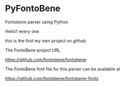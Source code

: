 # PyFontoBene
Fontobene parser using Python

Hello!! every one

this is the first my own project on github.

The FontoBene project URL

https://github.com/fontobene/fontobene

The FontoBene font file for this parser can be available at

https://github.com/fontobene/fontobene-fonts
